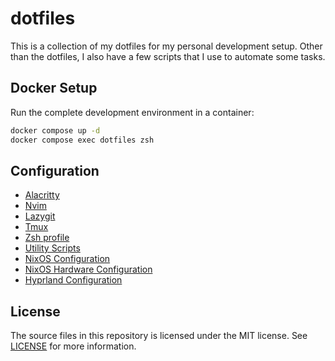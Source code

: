 # dotfiles

This is a collection of my dotfiles for my personal development setup.
Other than the dotfiles, I also have a few scripts that I use to automate some tasks.

## Docker Setup

Run the complete development environment in a container:

```bash
docker compose up -d
docker compose exec dotfiles zsh
```

## Configuration

* [Alacritty](./.config/alacritty/alacritty.toml)
* [Nvim](./.config/nvim/)
* [Lazygit](./lazygit/config.yml)
* [Tmux](./.tmux.conf)
* [Zsh profile](./.zshrc)
* [Utility Scripts](./scripts/)
* [NixOS Configuration](./nixos/configuration.nix)
* [NixOS Hardware Configuration](./nixos/hardware-configuration.nix)
* [Hyprland Configuration](./.config/hypr/hyprland.conf)

## License

The source files in this repository is licensed under the MIT license. See [LICENSE](./LICENSE) for more information.